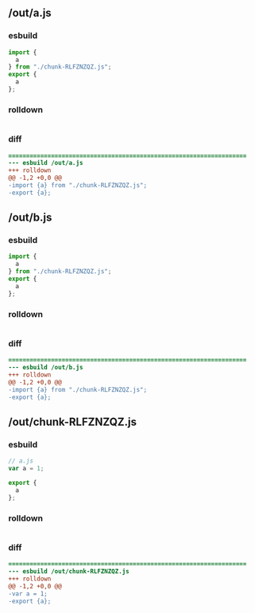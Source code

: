 ## /out/a.js
### esbuild
```js
import {
  a
} from "./chunk-RLFZNZQZ.js";
export {
  a
};
```
### rolldown
```js

```
### diff
```diff
===================================================================
--- esbuild	/out/a.js
+++ rolldown	
@@ -1,2 +0,0 @@
-import {a} from "./chunk-RLFZNZQZ.js";
-export {a};

```
## /out/b.js
### esbuild
```js
import {
  a
} from "./chunk-RLFZNZQZ.js";
export {
  a
};
```
### rolldown
```js

```
### diff
```diff
===================================================================
--- esbuild	/out/b.js
+++ rolldown	
@@ -1,2 +0,0 @@
-import {a} from "./chunk-RLFZNZQZ.js";
-export {a};

```
## /out/chunk-RLFZNZQZ.js
### esbuild
```js
// a.js
var a = 1;

export {
  a
};
```
### rolldown
```js

```
### diff
```diff
===================================================================
--- esbuild	/out/chunk-RLFZNZQZ.js
+++ rolldown	
@@ -1,2 +0,0 @@
-var a = 1;
-export {a};

```
